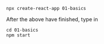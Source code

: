 ```
npx create-react-app 01-basics
```

After the above have finished, type in

```
cd 01-basics
npm start
```